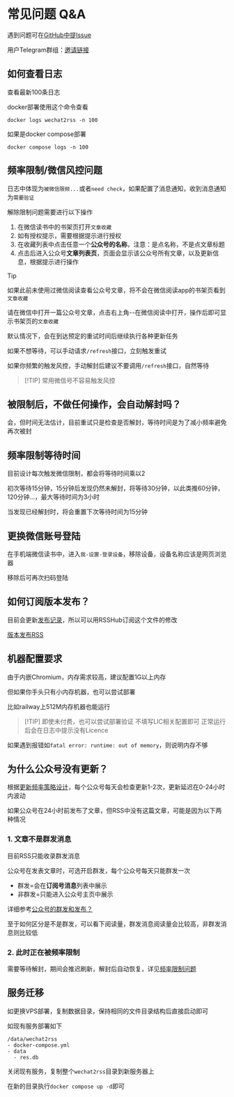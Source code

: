 # 常见问题 Q&A

遇到问题可在[GitHub中提Issue](https://github.com/ttttmr/Wechat2RSS/issues)

用户Telegram群组：[邀请链接](https://t.me/+8COw6-luUoVlZGVh)

## 如何查看日志

查看最新100条日志

docker部署使用这个命令查看

```shell
docker logs wechat2rss -n 100
```

如果是docker compose部署

```shell
docker compose logs -n 100
```

## 频率限制/微信风控问题

日志中体现为`被微信限频...`或者`need check`，如果配置了消息通知，收到消息通知为`需要验证`

解除限制问题需要进行以下操作

1. 在微信读书中的书架页打开`文章收藏`
2. 如有授权提示，需要根据提示进行授权
3. 在收藏列表中点击任意一个**公众号的名称**，注意：是点名称，不是点文章标题
4. 点击后进入公众号**文章列表页**，页面会显示该公众号所有文章，以及更新信息，根据提示进行操作

> [!TIP]
> 如果此前未使用过微信阅读查看公众号文章，将不会在微信阅读app的书架页看到`文章收藏`
> 
> 请在微信中打开一篇公众号文章，点击右上角--在微信阅读中打开，操作后即可显示书架页的`文章收藏`

默认情况下，会在到达预定的重试时间后继续执行各种更新任务

如果不想等待，可以手动请求`/refresh`接口，立刻触发重试

如果你频繁的触发风控，手动解封后建议不要调用`/refresh`接口，自然等待

> [!TIP] 常用微信号不容易触发风控

## 被限制后，不做任何操作，会自动解封吗？

会，但时间无法估计，目前重试只是检查是否解封，等待时间是为了减小频率避免再次被封

## 频率限制等待时间

目前设计每次触发微信限制，都会将等待时间乘以2

初次等待15分钟，15分钟后发现仍然未解封，将等待30分钟，以此类推60分钟，120分钟...，最大等待时间为3小时

当发现已经解封时，将会重置下次等待时间为15分钟

## 更换微信账号登陆

在手机端微信读书中，进入`我-设置-登录设备`，移除设备，设备名称应该是网页浏览器

移除后可再次扫码登陆

## 如何订阅版本发布？

目前会更新[发布记录](./changelog.md)，所以可以用RSSHub订阅这个文件的修改

[版本发布RSS](https://rsshub.app/github/file/ttttmr/Wechat2RSS/master/deploy/changelog.md)

## 机器配置要求

由于内嵌Chromium，内存需求较高，建议配置1G以上内存

但如果你手头只有小内存机器，也可以尝试部署

比如railway上512M内存机器也能运行

> [!TIP] 即使未付费，也可以尝试部署验证
> 不填写LIC相关配置即可
> 正常运行后会在日志中提示没有Licence

如果遇到报错如`fatal error: runtime: out of memory`，则说明内存不够

## 为什么公众号没有更新？

根据[更新频率策略设计](https://blog.xlab.app/p/d73537b/)，每个公众号每天会检查更新1-2次，更新延迟在0-24小时内波动

如果公众号在24小时前发布了文章，但RSS中没有这篇文章，可能是因为以下两种情况

### 1. 文章不是群发消息

目前RSS只能收录群发消息

公众号在发表文章时，可选开启群发，每个公众号每天只能群发一次

- 群发=会在**订阅号消息**列表中展示
- 非群发=只能进入公众号主页中展示

详细参考[公众号的群发和发布？](https://developers.weixin.qq.com/community/develop/article/doc/00000a2fb906c0b93150ee62366013)

至于如何区分是不是群发，可以看下阅读量，群发消息阅读量会比较高，非群发消息则比较低

### 2. 此时正在被频率限制

需要等待解封，期间会推迟刷新，解封后自动恢复，详见[频率限制问题](#频率限制-微信风控问题)

## 服务迁移

如更换VPS部署，复制数据目录，保持相同的文件目录结构后直接启动即可

如现有服务部署如下

```
/data/wechat2rss
- docker-compose.yml
- data
  - res.db
```

关闭现有服务，复制整个`wechat2rss`目录到新服务器上

在新的目录执行`docker compose up -d`即可